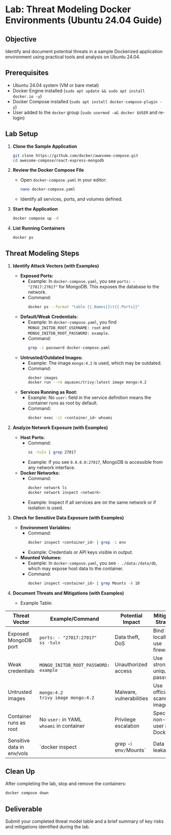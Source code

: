 # Lab: Threat Modeling Docker Environments (Ubuntu 24.04 Guide)

## Objective

Identify and document potential threats in a sample Dockerized application environment using practical tools and analysis on Ubuntu 24.04.

## Prerequisites

- Ubuntu 24.04 system (VM or bare metal)
- Docker Engine installed (`sudo apt update && sudo apt install docker.io -y`)
- Docker Compose installed (`sudo apt install docker-compose-plugin -y`)
- User added to the `docker` group (`sudo usermod -aG docker $USER` and re-login)

## Lab Setup

1. **Clone the Sample Application**

   ```bash
   git clone https://github.com/docker/awesome-compose.git
   cd awesome-compose/react-express-mongodb
   ```

2. **Review the Docker Compose File**
   - Open `docker-compose.yaml` in your editor:

     ```bash
     nano docker-compose.yaml
     ```

   - Identify all services, ports, and volumes defined.
3. **Start the Application**

   ```bash
   docker compose up -d
   ```

4. **List Running Containers**

   ```bash
   docker ps
   ```

## Threat Modeling Steps

1. **Identify Attack Vectors (with Examples)**
   - **Exposed Ports:**
     - Example: In `docker-compose.yaml`, you see `ports: - "27017:27017"` for MongoDB. This exposes the database to the network.
     - Command:
       ```bash
       docker ps --format "table {{.Names}}\t{{.Ports}}"
       ```
   - **Default/Weak Credentials:**
     - Example: In `docker-compose.yaml`, you find `MONGO_INITDB_ROOT_USERNAME: root` and `MONGO_INITDB_ROOT_PASSWORD: example`.
     - Command:
       ```bash
       grep -i password docker-compose.yaml
       ```
   - **Untrusted/Outdated Images:**
     - Example: The image `mongo:4.2` is used, which may be outdated.
     - Command:
       ```bash
       docker images
       docker run --rm aquasec/trivy:latest image mongo:4.2
       ```
   - **Services Running as Root:**
     - Example: No `user:` field in the service definition means the container runs as root by default.
     - Command:
       ```bash
       docker exec -it <container_id> whoami
       ```

2. **Analyze Network Exposure (with Examples)**
   - **Host Ports:**
     - Command:
       ```bash
       ss -tuln | grep 27017
       ```
     - Example: If you see `0.0.0.0:27017`, MongoDB is accessible from any network interface.
   - **Docker Networks:**
     - Command:
       ```bash
       docker network ls
       docker network inspect <network>
       ```
     - Example: Inspect if all services are on the same network or if isolation is used.

3. **Check for Sensitive Data Exposure (with Examples)**
   - **Environment Variables:**
     - Command:
       ```bash
       docker inspect <container_id> | grep -i env
       ```
     - Example: Credentials or API keys visible in output.
   - **Mounted Volumes:**
     - Example: In `docker-compose.yaml`, you see `- ./data:/data/db`, which may expose host data to the container.
     - Command:
       ```bash
       docker inspect <container_id> | grep Mounts -A 10
       ```

4. **Document Threats and Mitigations (with Examples)**
   - Example Table:

| Threat Vector                | Example/Command                                      | Potential Impact         | Mitigation Strategy                |
|-----------------------------|-----------------------------------------------------|-------------------------|------------------------------------|
| Exposed MongoDB port        | `ports: - "27017:27017"`<br>`ss -tuln`              | Data theft, DoS         | Bind to localhost, use firewalls   |
| Weak credentials            | `MONGO_INITDB_ROOT_PASSWORD: example`                | Unauthorized access     | Use strong, unique passwords       |
| Untrusted images            | `mongo:4.2`<br>`trivy image mongo:4.2`               | Malware, vulnerabilities| Use official, scanned images       |
| Container runs as root      | No `user:` in YAML<br>`whoami` in container          | Privilege escalation    | Specify non-root user in Dockerfile|
| Sensitive data in env/vols  | `docker inspect <id> | grep -i env`/`Mounts`         | Data leakage            | Use secrets management, restrict volumes |

## Clean Up

After completing the lab, stop and remove the containers:

```bash
docker compose down
```

## Deliverable

Submit your completed threat model table and a brief summary of key risks and mitigations identified during the lab.
